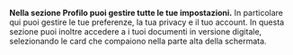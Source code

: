**Nella sezione Profilo puoi gestire tutte le tue impostazioni.**
In particolare qui puoi gestire le tue preferenze, la tua privacy e il tuo account. In questa sezione puoi inoltre accedere a i tuoi documenti in versione digitale, selezionando le card che compaiono nella parte alta della schermata. 
